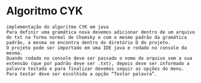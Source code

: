  # Algoritmo CYK
    implementação do algoritmo CYK em java 
    Para definir uma gramática nova devemos adicionar dentro de um arquivo de txt na forma normal de Chomsky e com o mesmo padrão da gramática padrão, a mesma se encontra dentro do diretório D do projeto.
    O projeto pode ser importado em uma IDE java e rodado no console da mesma.
    Quando rodado no console deve ser passado o nome do arquivo sem a sua extensão (que por padrão deve ser .txt), depois deve ser informado a palavra testada e para finalizar devemos seguir as opções do menu. Para testar deve ser escolhida a opção “Testar palavra”.  
